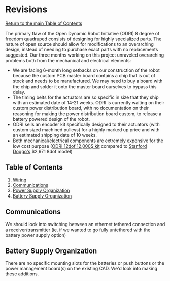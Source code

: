 # Revisions
[Return to the main Table of Contents](https://github.com/EmiliaPsacharopoulos/Formatting#table-of-contents)

The primary flaw of the Open Dynamic Robot Initiative (ODRI) 8 degree of freedom quadruped consists of designing for highly specialized parts. The nature of open source should allow for modifications to an overarching design, instead of needing to purchase exact parts with no replacements suggested. Our three months working on this project unraveled overarching problems both from the mechanical and electrical elements:
* We are facing 6-month long setbacks on our construction of the robot because the custom PCB master board contains a chip that is out of stock and needs to be manufactured. We may need to buy a board with the chip and solder it onto the master board ourselves to bypass this delay.
* The timing belts for the actuators are so specific in size that they ship with an estimated date of 14-21 weeks. ODRI is currently waiting on their custom power distribution board, with no documentation on their reasoning for making the power distribution board custom, to release a battery powered design of the robot.
* ODRI sells an encoder kit specifically designed to their actuators (with custom sized machined pulleys) for a highly marked up price and with an estimated shipping date of 10 weeks.
* Both mechanical/electrical components are extremely expensive for the low cost purpose ([ODRI 12dof 12,000$ kit](https://solo.pal-robotics.com/solo) compared to [Stanford Doggo's](https://github.com/Nate711/StanfordDoggoProject) $2,971 8dof model)

## Table of Contents 
1. [Wiring](https://github.com/EmiliaPsacharopoulos/Quadruped-8dof-Robot/blob/main/Revisions/README.md#wiring)
2. [Communications](https://github.com/EmiliaPsacharopoulos/Quadruped-8dof-Robot/blob/main/Revisions/README.md#communications)
3. [Power Supply Organization](https://github.com/EmiliaPsacharopoulos/Quadruped-8dof-Robot/blob/main/Revisions/README.md#power-supply-organization)
4. [Battery Supply Organization](https://github.com/EmiliaPsacharopoulos/Quadruped-8dof-Robot/blob/main/Revisions/README.md#battery-supply-organization)

## Communications
We should look into switching between an ethernet tethered connection and a receiver/transmitter (ie. if we wanted to go fully untethered with the battery power supply option)


## Battery Supply Organization
There are no specific mounting slots for the batteries or push buttons or the power management board(s) on the existing CAD. We'd look into making these additions.
